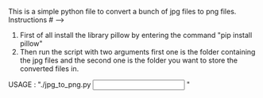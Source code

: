 This is a simple python file to convert a bunch of jpg files to png files.
Instructions # -->
1. First of all install the library pillow by entering the command "pip install pillow"
2. Then run the script with two arguments first one is the folder containing the jpg files and the second one is the folder you want to store the converted files in.

USAGE :  "./jpg_to_png.py <Input folder> <Output folder>"
  
